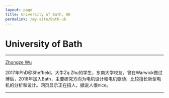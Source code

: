 ```yaml
---
layout: page
title: University of Bath, UK
permalink: /my-site/Bath-uk
---
```

# University of Bath


---

[Zhongze Wu](https://researchportal.bath.ac.uk/en/persons/zhongze-wu)

2017年PhD@Sheffield，大牛Zq Zhu的学生，东南大学校友，曾在Warwick做过博后，2018年加入Bath，主要研究方向为电机设计和电机驱动，比较擅长新型电机的分析和设计。网页显示正在招人，据说人很nice。

---
